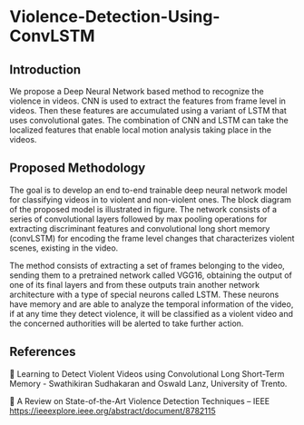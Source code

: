 # Violence-Detection-Using-ConvLSTM

## Introduction
We propose a Deep Neural Network based method to recognize the violence in videos. CNN is used to extract the features from frame level in videos. Then these features are accumulated using a variant of LSTM that uses convolutional gates. The combination of CNN and LSTM can take the localized features that enable local motion analysis taking place in the videos.

## Proposed Methodology
The goal is to develop an end to-end trainable deep neural network model for classifying videos in to violent and non-violent ones. The block diagram of the proposed model is illustrated in figure. The network consists of a series of convolutional layers followed by max pooling operations for extracting discriminant features and convolutional long short memory (convLSTM) for encoding the frame level changes that characterizes violent scenes, existing in the video.

The method consists of extracting a set of frames belonging to the video, sending them to a pretrained network called VGG16, obtaining the output of one of its final layers and from these outputs train another network architecture with a type of special neurons called LSTM. These neurons have memory and are able to analyze the temporal  information of the video, if at any time they detect violence, it will be classified as a violent video and the concerned authorities will be alerted to take further action.


## References

	Learning to Detect Violent Videos using Convolutional Long Short-Term Memory - Swathikiran Sudhakaran and Oswald Lanz, University of Trento.

	A Review on State-of-the-Art Violence Detection Techniques – IEEE https://ieeexplore.ieee.org/abstract/document/8782115

